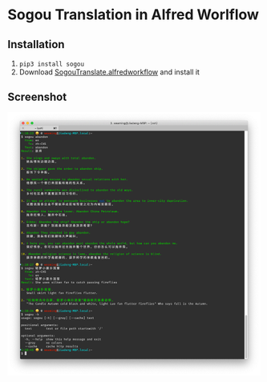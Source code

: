 # Sogou Translation in Alfred Worlflow
## Installation

1. `pip3 install sogou`
2. Download [SogouTranslate.alfredworkflow](https://github.com/weaming/sogou/blob/master/SogouTranslate.alfredworkflow?raw=true) and install it

## Screenshot

![](screenshot.png)
